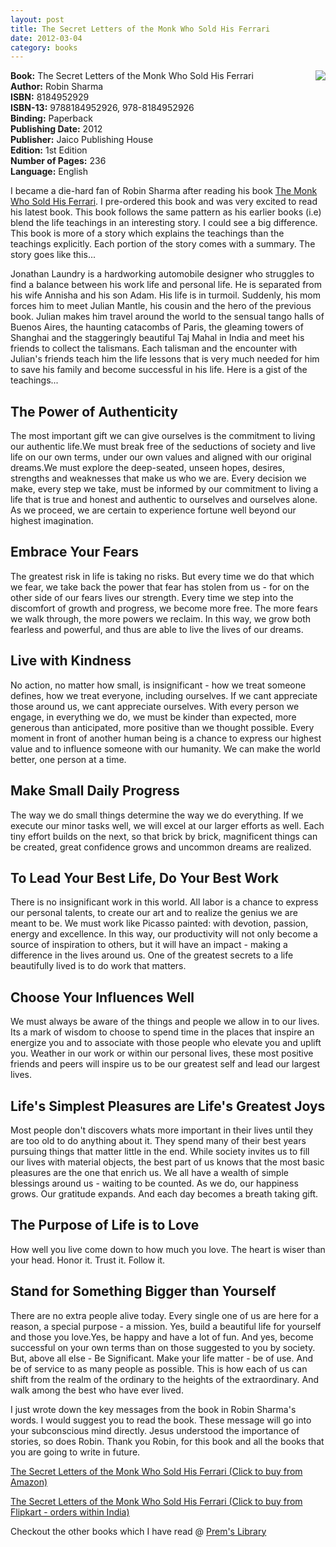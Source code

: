 ```yaml
---
layout: post
title: The Secret Letters of the Monk Who Sold His Ferrari
date: 2012-03-04
category: books
---
```


<img style="clear: right; float: right; margin-bottom: 1em; margin-left: 1em;" 
src="{{site.url}}/img/the-secret-letters-of-the-monk-who-sold-his-ferrari-robin-sharma.jpg"/>   

**Book:** The Secret Letters of the Monk Who Sold His Ferrari  
**Author:** Robin Sharma  
**ISBN:** 8184952929  
**ISBN-13:** 9788184952926, 978-8184952926  
**Binding:** Paperback  
**Publishing Date:** 2012  
**Publisher:** Jaico Publishing House  
**Edition:** 1st Edition  
**Number of Pages:** 236  
**Language:** English  
  
I became a die-hard fan of Robin Sharma after reading his book [The Monk Who Sold His Ferrari][monk-url]. I pre-ordered this book and was very excited to read his latest book. This book follows the same pattern as his earlier books (i.e) blend the life teachings in an interesting story. I could see a big difference. This book is more of a story which explains the teachings than the teachings explicitly. Each portion of the story comes with a summary. The story goes like this...  

[monk-url]: http://blog.smileprem.com/the-monk-who-sold-his-ferrari-robin-sharma-book-review/
  
Jonathan Laundry is a hardworking automobile designer who struggles to find a balance between his work life and personal life. He is separated from his wife Annisha and his son Adam. His life is in turmoil. Suddenly, his mom forces him to meet Julian Mantle, his cousin and the hero of the previous book. Julian makes him travel around the world to the sensual tango halls of Buenos Aires, the haunting catacombs of Paris, the gleaming towers of Shanghai and the staggeringly beautiful Taj Mahal in India and meet his friends to collect the talismans. Each talisman and the encounter with Julian's friends teach him the life lessons that is very much needed for him to save his family and become successful in his life. Here is a gist of the teachings...  
  
## The Power of Authenticity  

The most important gift we can give ourselves is the commitment to living our authentic life.We must break free of the seductions of society and live life on our own terms, under our own values and aligned with our original dreams.We must explore the deep-seated, unseen hopes, desires, strengths and weaknesses that make us who we are. Every decision we make, every step we take, must be informed by our commitment to living a life that is true and honest and authentic to ourselves and ourselves alone. As we proceed, we are certain to experience fortune well beyond our highest imagination.  
  
## Embrace Your Fears  

The greatest risk in life is taking no risks. But every time we do that which we fear, we take back the power that fear has stolen from us - for on the other side of our fears lives our strength. Every time we step into the discomfort of growth and progress, we become more free. The more fears we walk through, the more powers we reclaim. In this way, we grow both fearless and powerful, and thus are able to live the lives of our dreams.  
  
## Live with Kindness  

No action, no matter how small, is insignificant - how we treat someone defines, how we treat everyone, including ourselves. If we cant appreciate those around us, we cant appreciate ourselves. With every person we engage, in everything we do, we must be kinder than expected, more generous than anticipated, more positive than we thought possible. Every moment in front of another human being is a chance to express our highest value and to influence someone with our humanity. We can make the world better, one person at a time.  
  
## Make Small Daily Progress  

The way we do small things determine the way we do everything. If we execute our minor tasks well, we will excel at our larger efforts as well. Each tiny effort builds on the next, so that brick by brick, magnificent things can be created, great confidence grows and uncommon dreams are realized.  
  
## To Lead Your Best Life, Do Your Best Work  

There is no insignificant work in this world. All labor is a chance to express our personal talents, to create our art and to realize the genius we are meant to be. We must work like Picasso painted: with devotion, passion, energy and excellence. In this way, our productivity will not only become a source of inspiration to others, but it will have an impact - making a difference in the lives around us. One of the greatest secrets to a life beautifully lived is to do work that matters.  
  
## Choose Your Influences Well  

We must always be aware of the things and people we allow in to our lives. Its a mark of wisdom to choose to spend time in the places that inspire an energize you and to associate with those people who elevate you and uplift you. Weather in our work or within our personal lives, these most positive friends and peers will inspire us to be our greatest self and lead our largest lives.  
  
## Life's Simplest Pleasures are Life's Greatest Joys  

Most people don't discovers whats more important in their lives until they are too old to do anything about it. They spend many of their best years pursuing things that matter little in the end. While society invites us to fill our lives with material objects, the best part of us knows that the most basic pleasures are the one that enrich us. We all have a wealth of simple blessings around us - waiting to be counted.  As we do, our happiness grows. Our gratitude expands. And each day becomes a breath taking gift.  
  
## The Purpose of Life is to Love  

How well you live come down to how much you love. The heart is wiser than your head. Honor it. Trust it. Follow it.  
  
## Stand for Something Bigger than Yourself  

There are no extra people alive today. Every single one of us are here for a reason, a special purpose - a mission. Yes, build a beautiful life for yourself and those you love.Yes, be happy and have a lot of fun. And yes, become successful on your own terms than on those suggested to you by society. But, above all else - Be Significant. Make your life matter - be of use. And be of service to as many people as possible. This is how each of us can shift from the realm of the ordinary to the heights of the extraordinary. And walk among the best who have ever lived.  
  
I just wrote down the key messages from the book in Robin Sharma's words. I would suggest you to read the book. These message will go into your subconscious mind directly. Jesus understood the importance of stories, so does Robin. Thank you Robin, for this book and all the books that you are going to write in future.  
  
[The Secret Letters of the Monk Who Sold His Ferrari (Click to buy from Amazon)](http://www.amazon.com/gp/product/0007321112/ref=as_li_qf_sp_asin_il_tl?ie=UTF8&tag=booiverea-20&linkCode=as2&camp=1789&creative=9325&creativeASIN=0007321112)  
  
[The Secret Letters of the Monk Who Sold His Ferrari (Click to buy from Flipkart - orders within India)](http://www.flipkart.com/secret-letters-monk-sold-his-ferrari-8184952929/p/itmd36cpmufhbbte?pid=9788184952926&affid=INPremkblo)  

Checkout the other books which I have read @ [Prem's Library](http://books.smileprem.com/)  

